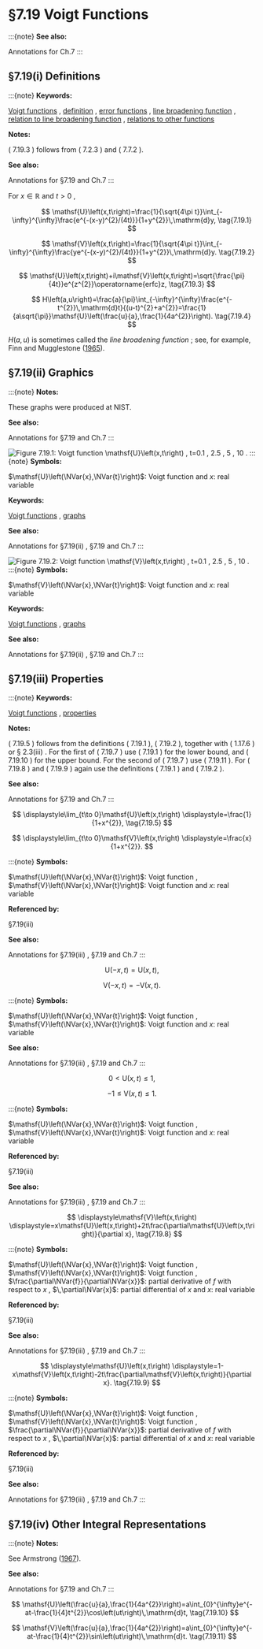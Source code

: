 # §7.19 Voigt Functions

:::{note}
**See also:**

Annotations for Ch.7
:::


## §7.19(i) Definitions

:::{note}
**Keywords:**

[Voigt functions](http://dlmf.nist.gov/search/search?q=Voigt%20functions) , [definition](http://dlmf.nist.gov/search/search?q=definition) , [error functions](http://dlmf.nist.gov/search/search?q=error%20functions) , [line broadening function](http://dlmf.nist.gov/search/search?q=line%20broadening%20function) , [relation to line broadening function](http://dlmf.nist.gov/search/search?q=relation%20to%20line%20broadening%20function) , [relations to other functions](http://dlmf.nist.gov/search/search?q=relations%20to%20other%20functions)

**Notes:**

( 7.19.3 ) follows from ( 7.2.3 ) and ( 7.7.2 ).

**See also:**

Annotations for §7.19 and Ch.7
:::

For $x\in\mathbb{R}$ and $t>0$ ,


<a id="E1"></a>
$$
\mathsf{U}\left(x,t\right)=\frac{1}{\sqrt{4\pi t}}\int_{-\infty}^{\infty}\frac{e^{-(x-y)^{2}/(4t)}}{1+y^{2}}\,\mathrm{d}y, \tag{7.19.1}
$$


<a id="E2"></a>
$$
\mathsf{V}\left(x,t\right)=\frac{1}{\sqrt{4\pi t}}\int_{-\infty}^{\infty}\frac{ye^{-(x-y)^{2}/(4t)}}{1+y^{2}}\,\mathrm{d}y. \tag{7.19.2}
$$


<a id="E3"></a>
$$
\mathsf{U}\left(x,t\right)+i\mathsf{V}\left(x,t\right)=\sqrt{\frac{\pi}{4t}}e^{z^{2}}\operatorname{erfc}z, \tag{7.19.3}
$$


<a id="E4"></a>
$$
H\left(a,u\right)=\frac{a}{\pi}\int_{-\infty}^{\infty}\frac{e^{-t^{2}}\,\mathrm{d}t}{(u-t)^{2}+a^{2}}=\frac{1}{a\sqrt{\pi}}\mathsf{U}\left(\frac{u}{a},\frac{1}{4a^{2}}\right). \tag{7.19.4}
$$

$H\left(a,u\right)$ is sometimes called the *line broadening function* ; see, for example, Finn and Mugglestone ([1965](./bib/F.html#bib802 "Tables of the line broadening function ⁢ H ( a , v )")).


## §7.19(ii) Graphics

:::{note}
**Notes:**

These graphs were produced at NIST.

**See also:**

Annotations for §7.19 and Ch.7
:::

<a id="F1"></a>

![Figure 7.19.1: Voigt function $\mathsf{U}\left(x,t\right)$ , $t=0.1$ , $2.5$ , $5$ , $10$ .](../html/7/19/F1.png)
:::{note}
**Symbols:**

$\mathsf{U}\left(\NVar{x},\NVar{t}\right)$: Voigt function and $x$: real variable

**Keywords:**

[Voigt functions](http://dlmf.nist.gov/search/search?q=Voigt%20functions) , [graphs](http://dlmf.nist.gov/search/search?q=graphs)

**See also:**

Annotations for §7.19(ii) , §7.19 and Ch.7
:::

<a id="F2"></a>

![Figure 7.19.2: Voigt function $\mathsf{V}\left(x,t\right)$ , $t=0.1$ , $2.5$ , $5$ , $10$ .](../html/7/19/F2.png)
:::{note}
**Symbols:**

$\mathsf{V}\left(\NVar{x},\NVar{t}\right)$: Voigt function and $x$: real variable

**Keywords:**

[Voigt functions](http://dlmf.nist.gov/search/search?q=Voigt%20functions) , [graphs](http://dlmf.nist.gov/search/search?q=graphs)

**See also:**

Annotations for §7.19(ii) , §7.19 and Ch.7
:::


## §7.19(iii) Properties

:::{note}
**Keywords:**

[Voigt functions](http://dlmf.nist.gov/search/search?q=Voigt%20functions) , [properties](http://dlmf.nist.gov/search/search?q=properties)

**Notes:**

( 7.19.5 ) follows from the definitions ( 7.19.1 ), ( 7.19.2 ), together with ( 1.17.6 ) or § 2.3(iii) . For the first of ( 7.19.7 ) use ( 7.19.1 ) for the lower bound, and ( 7.19.10 ) for the upper bound. For the second of ( 7.19.7 ) use ( 7.19.11 ). For ( 7.19.8 ) and ( 7.19.9 ) again use the definitions ( 7.19.1 ) and ( 7.19.2 ).

**See also:**

Annotations for §7.19 and Ch.7
:::

<a id="E5"></a>

<a id="Ex1"></a>
$$
\displaystyle\lim_{t\to 0}\mathsf{U}\left(x,t\right) \displaystyle=\frac{1}{1+x^{2}}, \tag{7.19.5}
$$

<a id="Ex2"></a>
$$
\displaystyle\lim_{t\to 0}\mathsf{V}\left(x,t\right) \displaystyle=\frac{x}{1+x^{2}}.
$$

:::{note}
**Symbols:**

$\mathsf{U}\left(\NVar{x},\NVar{t}\right)$: Voigt function , $\mathsf{V}\left(\NVar{x},\NVar{t}\right)$: Voigt function and $x$: real variable

**Referenced by:**

§7.19(iii)

**See also:**

Annotations for §7.19(iii) , §7.19 and Ch.7
:::

<a id="E6"></a>

<a id="Ex3"></a>
$$
\displaystyle\mathsf{U}\left(-x,t\right) \displaystyle=\mathsf{U}\left(x,t\right), \tag{7.19.6}
$$

<a id="Ex4"></a>
$$
\displaystyle\mathsf{V}\left(-x,t\right) \displaystyle=-\mathsf{V}\left(x,t\right).
$$

:::{note}
**Symbols:**

$\mathsf{U}\left(\NVar{x},\NVar{t}\right)$: Voigt function , $\mathsf{V}\left(\NVar{x},\NVar{t}\right)$: Voigt function and $x$: real variable

**See also:**

Annotations for §7.19(iii) , §7.19 and Ch.7
:::

<a id="E7"></a>

<a id="Ex5"></a>
$$
\displaystyle 0 \displaystyle<\mathsf{U}\left(x,t\right)\leq 1, \tag{7.19.7}
$$

<a id="Ex6"></a>
$$
\displaystyle-1 \displaystyle\leq\mathsf{V}\left(x,t\right)\leq 1.
$$

:::{note}
**Symbols:**

$\mathsf{U}\left(\NVar{x},\NVar{t}\right)$: Voigt function , $\mathsf{V}\left(\NVar{x},\NVar{t}\right)$: Voigt function and $x$: real variable

**Referenced by:**

§7.19(iii)

**See also:**

Annotations for §7.19(iii) , §7.19 and Ch.7
:::

<a id="EGx1"></a>

$$
\displaystyle\mathsf{V}\left(x,t\right) \displaystyle=x\mathsf{U}\left(x,t\right)+2t\frac{\partial\mathsf{U}\left(x,t\right)}{\partial x}, \tag{7.19.8}
$$

:::{note}
**Symbols:**

$\mathsf{U}\left(\NVar{x},\NVar{t}\right)$: Voigt function , $\mathsf{V}\left(\NVar{x},\NVar{t}\right)$: Voigt function , $\frac{\partial\NVar{f}}{\partial\NVar{x}}$: partial derivative of $f$ with respect to $x$ , $\,\partial\NVar{x}$: partial differential of $x$ and $x$: real variable

**Referenced by:**

§7.19(iii)

**See also:**

Annotations for §7.19(iii) , §7.19 and Ch.7
:::

$$
\displaystyle\mathsf{U}\left(x,t\right) \displaystyle=1-x\mathsf{V}\left(x,t\right)-2t\frac{\partial\mathsf{V}\left(x,t\right)}{\partial x}. \tag{7.19.9}
$$

:::{note}
**Symbols:**

$\mathsf{U}\left(\NVar{x},\NVar{t}\right)$: Voigt function , $\mathsf{V}\left(\NVar{x},\NVar{t}\right)$: Voigt function , $\frac{\partial\NVar{f}}{\partial\NVar{x}}$: partial derivative of $f$ with respect to $x$ , $\,\partial\NVar{x}$: partial differential of $x$ and $x$: real variable

**Referenced by:**

§7.19(iii)

**See also:**

Annotations for §7.19(iii) , §7.19 and Ch.7
:::


## §7.19(iv) Other Integral Representations

:::{note}
**Notes:**

See Armstrong ([1967](./bib/index.html#bib131 "Spectrum line profiles: The Voigt function")).

**See also:**

Annotations for §7.19 and Ch.7
:::


<a id="E10"></a>
$$
\mathsf{U}\left(\frac{u}{a},\frac{1}{4a^{2}}\right)=a\int_{0}^{\infty}e^{-at-\frac{1}{4}t^{2}}\cos\left(ut\right)\,\mathrm{d}t, \tag{7.19.10}
$$


<a id="E11"></a>
$$
\mathsf{V}\left(\frac{u}{a},\frac{1}{4a^{2}}\right)=a\int_{0}^{\infty}e^{-at-\frac{1}{4}t^{2}}\sin\left(ut\right)\,\mathrm{d}t. \tag{7.19.11}
$$

